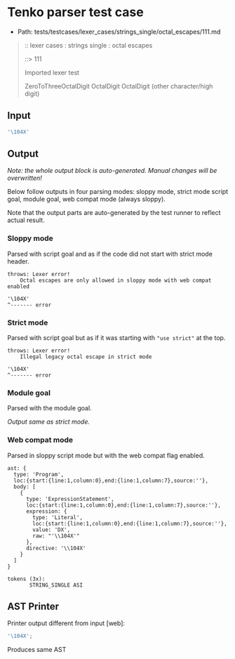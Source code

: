 # Tenko parser test case

- Path: tests/testcases/lexer_cases/strings_single/octal_escapes/111.md

> :: lexer cases : strings single : octal escapes
>
> ::> 111
>
> Imported lexer test
>
> ZeroToThreeOctalDigit OctalDigit OctalDigit (other character/high digit)

## Input

`````js
'\104X'
`````

## Output

_Note: the whole output block is auto-generated. Manual changes will be overwritten!_

Below follow outputs in four parsing modes: sloppy mode, strict mode script goal, module goal, web compat mode (always sloppy).

Note that the output parts are auto-generated by the test runner to reflect actual result.

### Sloppy mode

Parsed with script goal and as if the code did not start with strict mode header.

`````
throws: Lexer error!
    Octal escapes are only allowed in sloppy mode with web compat enabled

'\104X'
^------- error
`````

### Strict mode

Parsed with script goal but as if it was starting with `"use strict"` at the top.

`````
throws: Lexer error!
    Illegal legacy octal escape in strict mode

'\104X'
^------- error
`````


### Module goal

Parsed with the module goal.

_Output same as strict mode._

### Web compat mode

Parsed in sloppy script mode but with the web compat flag enabled.

`````
ast: {
  type: 'Program',
  loc:{start:{line:1,column:0},end:{line:1,column:7},source:''},
  body: [
    {
      type: 'ExpressionStatement',
      loc:{start:{line:1,column:0},end:{line:1,column:7},source:''},
      expression: {
        type: 'Literal',
        loc:{start:{line:1,column:0},end:{line:1,column:7},source:''},
        value: 'DX',
        raw: "'\\104X'"
      },
      directive: '\\104X'
    }
  ]
}

tokens (3x):
       STRING_SINGLE ASI
`````


## AST Printer

Printer output different from input [web]:

````js
'\104X';
````

Produces same AST
